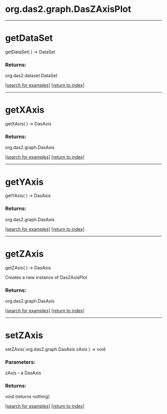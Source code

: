 # org.das2.graph.DasZAxisPlot



***
<a name="getDataSet"></a>
# getDataSet
getDataSet(  ) &rarr; DataSet



### Returns:
org.das2.dataset.DataSet


<a href="https://github.com/autoplot/dev/search?q=getDataSet&unscoped_q=getDataSet">[search for examples]</a>
<a href="https://github.com/autoplot/documentation/blob/master/javadoc/index-all.md">[return to index]</a>

***
<a name="getXAxis"></a>
# getXAxis
getXAxis(  ) &rarr; DasAxis



### Returns:
org.das2.graph.DasAxis


<a href="https://github.com/autoplot/dev/search?q=getXAxis&unscoped_q=getXAxis">[search for examples]</a>
<a href="https://github.com/autoplot/documentation/blob/master/javadoc/index-all.md">[return to index]</a>

***
<a name="getYAxis"></a>
# getYAxis
getYAxis(  ) &rarr; DasAxis



### Returns:
org.das2.graph.DasAxis


<a href="https://github.com/autoplot/dev/search?q=getYAxis&unscoped_q=getYAxis">[search for examples]</a>
<a href="https://github.com/autoplot/documentation/blob/master/javadoc/index-all.md">[return to index]</a>

***
<a name="getZAxis"></a>
# getZAxis
getZAxis(  ) &rarr; DasAxis

Creates a new instance of DasZAxisPlot

### Returns:
org.das2.graph.DasAxis


<a href="https://github.com/autoplot/dev/search?q=getZAxis&unscoped_q=getZAxis">[search for examples]</a>
<a href="https://github.com/autoplot/documentation/blob/master/javadoc/index-all.md">[return to index]</a>

***
<a name="setZAxis"></a>
# setZAxis
setZAxis( org.das2.graph.DasAxis zAxis ) &rarr; void



### Parameters:
zAxis - a DasAxis

### Returns:
void (returns nothing)


<a href="https://github.com/autoplot/dev/search?q=setZAxis&unscoped_q=setZAxis">[search for examples]</a>
<a href="https://github.com/autoplot/documentation/blob/master/javadoc/index-all.md">[return to index]</a>

